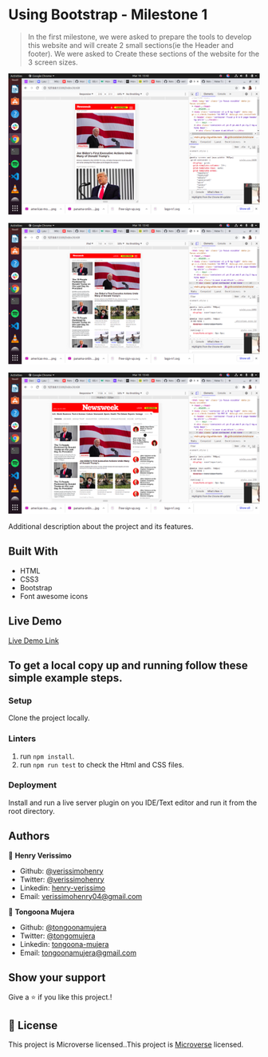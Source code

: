 # Using Bootstrap - Milestone 1 

> In the first milestone, we were asked to  prepare the tools to develop this website and will create 2 small sections(ie the Header and footer).
> We were asked to  Create these sections of the website for the 3 screen sizes.

![screenshot](images/sce.png)

![screenshot](images/sce1.png)


![screenshot](images/sce2.png)

Additional description about the project and its features.

## Built With

- HTML
- CSS3
- Bootstrap
- Font awesome icons

## Live Demo

[Live Demo Link](https://verissimohenry.github.io/Newsweek/)

## To get a local copy up and running follow these simple example steps.

### Setup

Clone the project locally.

### Linters

1. run `npm install`.
2. run `npm run test` to check the Html and CSS files.

### Deployment

Install and run a live server plugin on you IDE/Text editor and run it from the root directory.

## Authors

👤 **Henry Verissimo**

- Github: [@verissimohenry](https://github.com/verissimohenry)
- Twitter: [@verissimohenry](https://twitter.com/verissimohenry)
- Linkedin: [henry-verissimo](https://www.linkedin.com/in/henry-verissimo-618906167/)
- Email:  verissimohenry04@gmail.com

👤 **Tongoona Mujera**

- Github: [@tongoonamujera](https://github.com/tongoonamujera)
- Twitter: [@tongomujera](https://twitter.com/tongomujera)
- Linkedin: [tongoona-mujera](https://www.linkedin.com/in/tongoona-mujera-125604162/)
- Email:  tongoonamujera@gmail.com

## Show your support

Give a ⭐️ if you like this project.!

## 📝 License

This project is Microverse licensed..This project is [Microverse](https://microverse.org) licensed.
